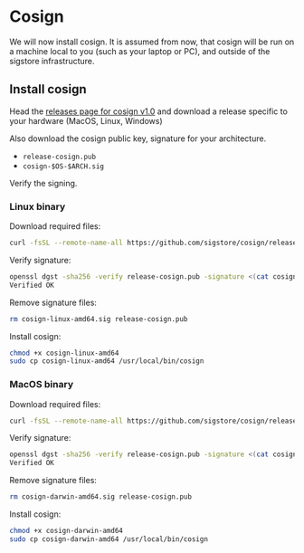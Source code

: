 # Cosign

We will now install cosign. It is assumed from now, that cosign will
be run on a machine local to you (such as your laptop or PC), and outside of the sigstore infrastructure.

## Install cosign

Head the [releases page for cosign v1.0](https://github.com/sigstore/cosign/releases/tag/v1.11.1)
and download a release specific to your hardware (MacOS, Linux, Windows)

Also download the cosign public key, signature for your architecture.

* `release-cosign.pub`
* `cosign-$OS-$ARCH.sig`

Verify the signing.

### Linux binary

Download required files:

```bash
curl -fsSL --remote-name-all https://github.com/sigstore/cosign/releases/download/v1.11.1/{cosign-linux-amd64,release-cosign.pub,cosign-linux-amd64.sig}
```

Verify signature:

```bash
openssl dgst -sha256 -verify release-cosign.pub -signature <(cat cosign-linux-amd64.sig | base64 -d) cosign-linux-amd64
Verified OK
```

Remove signature files:

```bash
rm cosign-linux-amd64.sig release-cosign.pub
```

Install cosign:

```bash
chmod +x cosign-linux-amd64
sudo cp cosign-linux-amd64 /usr/local/bin/cosign
```

### MacOS binary

Download required files:

```bash
curl -fsSL --remote-name-all https://github.com/sigstore/cosign/releases/download/v1.11.1/{cosign-darwin-amd64,release-cosign.pub,cosign-darwin-amd64.sig}
```

Verify signature:

```bash
openssl dgst -sha256 -verify release-cosign.pub -signature <(cat cosign-darwin-amd64.sig | base64 -D) cosign-darwin-amd64
Verified OK
```

Remove signature files:

```bash
rm cosign-darwin-amd64.sig release-cosign.pub
```

Install cosign:

```bash
chmod +x cosign-darwin-amd64
sudo cp cosign-darwin-amd64 /usr/local/bin/cosign
```
